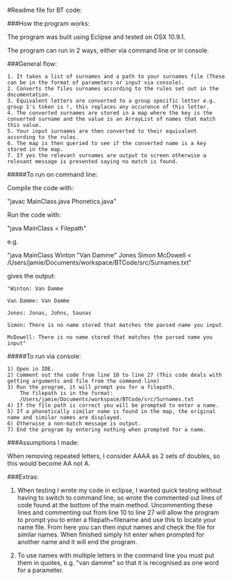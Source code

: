 #Readme file for BT code:

###How the program works:


The program was built using Eclipse and tested on OSX 10.9.1.

The program can run in 2 ways, either via command line or in console.


###General flow:

	1. It takes a list of surnames and a path to your surnames file (These can be in the format of parameters or input via console).
	2. Converts the files surnames according to the rules set out in the documentation.
	3. Equivalent letters are converted to a group specific letter e.g. group 1's token is !, this replaces any occurence of this letter.
	4. The converted surnames are stored in a map where the key is the converted surname and the value is an ArrayList of names that match this value.
	5. Your input surnames are then converted to their equivalent according to the rules.
	6. The map is then queried to see if the converted name is a key stored in the map.
	7. If yes the relevant surnames are output to screen otherwise a relevant message is presented saying no match is found.

#####To run on command line:

Compile the code with:

"javac MainClass.java Phonetics.java"


Run the code with:

"java MainClass <name1> <name2> <nameN> < Filepath"

e.g.

"java MainClass Winton "Van Damme" Jones Simon  McDowell  < /Users/jamie/Documents/workspace/BTCode/src/Surnames.txt"

gives the output:

	"Winton: Van Damme

	Van Damme: Van Damme

	Jones: Jonas, Johns, Saunas

	Simon: There is no name stored that matches the parsed name you input

	McDowell: There is no name stored that matches the parsed name you input"


#####To run via console:

	1) Open in IDE.
	2) Comment out the code from line 10 to line 27 (This code deals with getting arguments and file from the command line)
	3) Run the program, it will prompt you for a filepath.
		The filepath is in the format:
		/Users/jamie/Documents/workspace/BTCode/src/Surnames.txt
	4) If the file path is correct you will be prompted to enter a name.
	5) If a phonetically similar name is found in the map, the original name and similar names are displayed.
	6) Otherwise a non-match message is output. 
	7) End the program by entering nothing when prompted for a name.

###Assumptions I made:

When removing repeated letters, I consider AAAA as 2 sets of doubles, so this would become AA not A.


###Extras:

1) When testing I wrote my code in eclipse, I wanted quick testing without having to switch to command line, so wrote the commented out lines of code found at the bottom of the main method. Uncommenting these lines and commenting out from line 10 to line 27 will allow the program to prompt you to enter a filepath+filename and use this to locate your name file. From here you can then input names and check the file for similar names. When finished simply hit enter when prompted for another name and it will end the program. 

2) To use names with multiple letters in the command line you must put them in quotes, e.g. "van damme" so that it is recognised as one word for a parameter.
